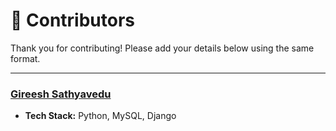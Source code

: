 # 🌟 Contributors

Thank you for contributing! Please add your details below using the same format.

---

### [Gireesh Sathyavedu](https://github.com/gireeshs02)
- **Tech Stack:** Python, MySQL, Django